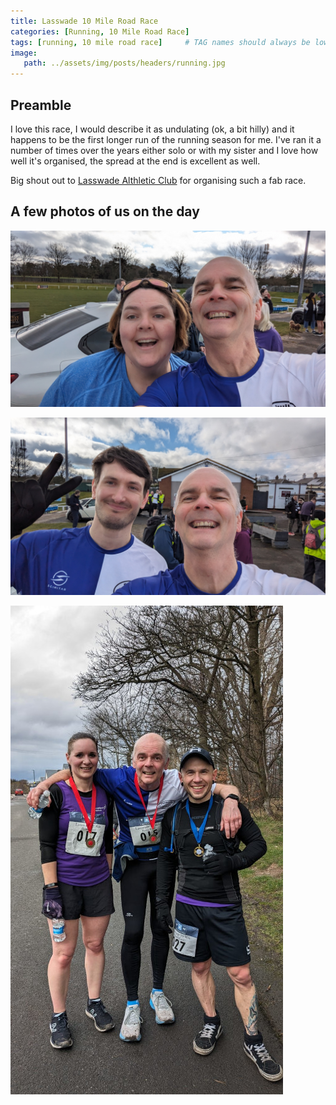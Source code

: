 ```yaml
---
title: Lasswade 10 Mile Road Race
categories: [Running, 10 Mile Road Race]
tags: [running, 10 mile road race]     # TAG names should always be lowercase
image:
   path: ../assets/img/posts/headers/running.jpg
---
```


## Preamble

I love this race, I would describe it as undulating (ok, a bit hilly) and it happens to be the first longer run of the running season for me. I've ran it a number of times over the years either solo or with my sister and I love how well it's organised, the spread at the end is excellent as well.

Big shout out to [Lasswade Althletic Club](https://www.facebook.com/LasswadeAC1981) for organising such a fab race.

## A few photos of us on the day

![Yvonne and me](../assets/img/posts/2024-03-03-Lasswade-10-Mile-Road-Race/Yvonne_Me.jpg)

![Nick and me](../assets/img/posts/2024-03-03-Lasswade-10-Mile-Road-Race/Nick_and_Billy.jpg)

![Luca me and Jo](../assets/img/posts/2024-03-03-Lasswade-10-Mile-Road-Race/Jo_Luca_me.jpg)
